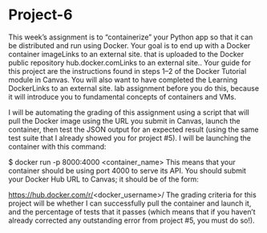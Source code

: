 # Project-6

This week’s assignment is to “containerize” your Python app so that it can be distributed and run using Docker. Your goal is to end up with a Docker container imageLinks to an external site. that is uploaded to the Docker public repository hub.docker.comLinks to an external site.. Your guide for this project are the instructions found in steps 1–2 of the Docker Tutorial module in Canvas. You will also want to have completed the Learning DockerLinks to an external site. lab assignment before you do this, because it will introduce you to fundamental concepts of containers and VMs.

I will be automating the grading of this assignment using a script that will pull the Docker image using the URL you submit in Canvas, launch the container, then test the JSON output for an expected result (using the same test suite that I already showed you for project #5). I will be launching the container with this command:

$ docker run -p 8000:4000 <container_name>
This means that your container should be using port 4000 to serve its API. You should submit your Docker Hub URL to Canvas; it should be of the form:

https://hub.docker.com/r/<docker_username>/<image>
The grading criteria for this project will be whether I can successfully pull the container and launch it, and the percentage of tests that it passes (which means that if you haven’t already corrected any outstanding error from project #5, you must do so!).
